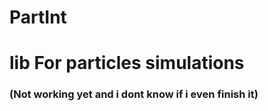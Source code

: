 # PartInt
# lib For particles simulations
### (Not working yet and i dont know if i even finish it)
